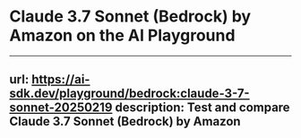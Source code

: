 # Claude 3.7 Sonnet (Bedrock) by Amazon on the AI Playground


---
url: https://ai-sdk.dev/playground/bedrock:claude-3-7-sonnet-20250219
description: Test and compare Claude 3.7 Sonnet (Bedrock) by Amazon
---
